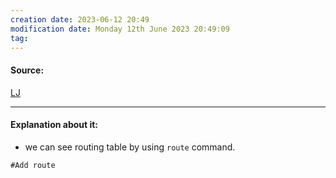 ```yaml
---
creation date: 2023-06-12 20:49
modification date: Monday 12th June 2023 20:49:09
tag: 
---
```


#### Source:
[LJ](https://linuxjourney.com/lesson/route)

--------------------------------------

#### Explanation about it:

* we can see routing table by using `route` command.

```
#Add route
```